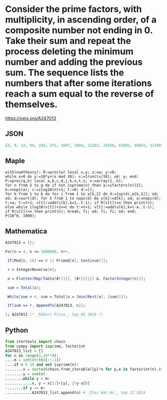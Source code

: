 # Consider the prime factors, with multiplicity, in ascending order, of a composite number not ending in 0\. Take their sum and repeat the process deleting the minimum number and adding the previous sum\. The sequence lists the numbers that after some iterations reach a sum equal to the reverse of themselves\.
https://oeis.org/A247013
## JSON
```JSON
[4, 9, 14, 94, 194, 371, 1887, 1994, 11282, 25656, 61081, 66691, 112082, 394407, 582225, 4284191, 5681778, 9317913, 9361072, 9493615, 19120874, 75519134, 92688481]
```
## Maple
```Maple
with(numtheory): R:=proc(w) local x,y; x:=w; y:=0;
while x>0 do y:=10*y+(x mod 10); x:=trunc(x/10); od: y; end:
P:=proc(q,h) local a,b,c,d,j,k,n,t,v; v:=array(1..h);
for n from 2 to q do if not isprime(n) then a:=ifactors(n)[2];
b:=nops(a); c:=ilog10(n)+1; t:=0; d:=[];
for k from 1 to b do for j from 1 to a[k,2] do d:=[op(d),a[k,1]]; od;
od; d:=sort(d); for k from 1 to nops(d) do v[k]:=d[k]; od; a:=nops(d);
t:=a; t:=t+1; v[t]:=add(v[k],k=1..t-1); if R(v[t])=n then print(n);
else while ilog10(v[t])+1<=c do t:=t+1; v[t]:=add(v[k],k=t-a..t-1);
if R(v[t])=n then print(n); break; fi; od; fi; fi; od; end:
P(10^6, 1000);
```
## Mathematica
```Mathematica
A247013 = {};
```
```Mathematica
For[n = 4, n <= 1000000, n++,
```
```Mathematica
 If[Mod[n, 10] == 0 || PrimeQ[n], Continue[]];
```
```Mathematica
 r = IntegerReverse[n];
```
```Mathematica
 a = Flatten[Map[Table[#[[1]], {#[[2]]}] &, FactorInteger[n]]];
```
```Mathematica
 sum = Total[a];
```
```Mathematica
 While[sum < r, sum = Total[a = Join[Rest[a], {sum}]]];
```
```Mathematica
 If[sum == r, AppendTo[A247013, n]];
```
```Mathematica
]; A247013 (* _Robert Price_, Sep 08 2019 *)
```
## Python
```Python
from itertools import chain
from sympy import isprime, factorint
A247013_list = []
for n in range(2,10**8):
....m = int(str(n)[::-1])
....if n % 10 and not isprime(n):
........x = sorted(chain.from_iterable([p]*e for p,e in factorint(n).items()))
........y = sum(x)
........while y < m:
............x, y = x[1:]+[y], 2*y-x[0]
........if y == m:
............A247013_list.append(n) # _Chai Wah Wu_, Sep 12 2014
```
